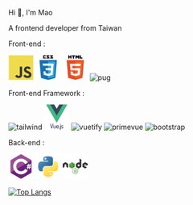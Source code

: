 <p align="left">Hi 👋, I'm Mao</h1>
<p align="left">A frontend developer from Taiwan</p>

<p align="left">Front-end :</p>
<p align="left">
  <span>
    <img
      src="https://raw.githubusercontent.com/devicons/devicon/master/icons/javascript/javascript-original.svg"
      alt="javascript"
      width="50"
      height="50"
    />
  </span>

  <span>
    <img
      src="https://raw.githubusercontent.com/devicons/devicon/master/icons/css3/css3-original-wordmark.svg"
      alt="css3"
      width="50"
      height="50"
    />
  </span>

  <span>
    <img
      src="https://raw.githubusercontent.com/devicons/devicon/master/icons/html5/html5-original-wordmark.svg"
      alt="css3"
      width="50"
      height="50"
    />
  </span>
  <span>
    <img
      src="https://cdn.worldvectorlogo.com/logos/pug.svg"
      alt="pug"
      width="50"
      height="50"
    />
  </span>
</p>

<p align="left">Front-end Framework :</p>
<p align="left">
  <span>
    <img
      src="https://www.vectorlogo.zone/logos/tailwindcss/tailwindcss-icon.svg"
      alt="tailwind"
      width="50"
      height="50"
    />
  </span>
  <span>
    <img
      src="https://raw.githubusercontent.com/devicons/devicon/master/icons/vuejs/vuejs-original-wordmark.svg"
      alt="vuejs"
      width="50"
      height="50"
    />
  </span>

  <span>
    <img
      src="https://bestofjs.org/logos/vuetify.svg"
      alt="vuetify"
      width="50"
      height="50"
    />
  </span>

   <span>
    <img
      src="https://i2.wp.com/www.primefaces.org/wp-content/uploads/2019/12/primevue-logo.png"
      alt="primevue"
      width="50"
      height="50"
    />
  </span>
  <span>
    <img
      src="https://www.svgrepo.com/show/353498/bootstrap.svg"
      alt="bootstrap"
      width="50"
      height="50"
    />
  </span>
</p>

<p align="left">Back-end :</p>
<p align="left">
  <span>
    <img
      src="https://raw.githubusercontent.com/devicons/devicon/master/icons/csharp/csharp-original.svg"
      alt="csharp"
      width="50"
      height="50"
    />
  </span>
  <span>
    <img
      src="https://raw.githubusercontent.com/devicons/devicon/master/icons/python/python-original.svg"
      alt="python"
      width="50"
      height="50"
    />
  </span>

  <span>
    <img
      src="https://raw.githubusercontent.com/devicons/devicon/master/icons/nodejs/nodejs-original-wordmark.svg"
      alt="nodejs"
      width="50"
      height="50"
    />
  </span>
</p>

[![Top Langs](https://github-readme-stats.vercel.app/api/top-langs/?username=mao0507&layout=compact)](https://github.com/anuraghazra/github-readme-stats)

</p>
